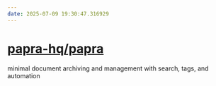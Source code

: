 ```yaml
---
date: 2025-07-09 19:30:47.316929
---
```


# [papra-hq/papra](https://github.com/papra-hq/papra)

minimal document archiving and management with search, tags, and automation